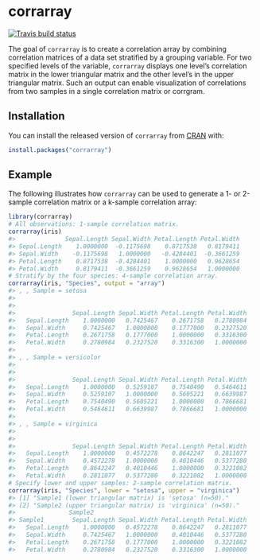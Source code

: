 
# corrarray

<!-- badges: start -->

[![Travis build
status](https://travis-ci.com/Medicine1/corrarray.svg?branch=master)](https://travis-ci.com/Medicine1/corrarray)
<!-- badges: end -->

The goal of `corrarray` is to create a correlation array by combining
correlation matrices of a data set stratified by a grouping variable.
For two specified levels of the variable, `corrarray` displays one
level’s correlation matrix in the lower triangular matrix and the
other level’s in the upper triangular matrix. Such an output can enable
visualization of correlations from two samples in a single correlation
matrix or corrgram.

## Installation

You can install the released version of `corrarray` from
[CRAN](https://CRAN.R-project.org) with:

``` r
install.packages("corrarray")
```

## Example

The following illustrates how `corrarray` can be used to generate a 1-
or 2-sample correlation matrix or a k-sample correlation array:

``` r
library(corrarray)
# All observations: 1-sample correlation matrix.
corrarray(iris)
#>              Sepal.Length Sepal.Width Petal.Length Petal.Width
#> Sepal.Length    1.0000000  -0.1175698    0.8717538   0.8179411
#> Sepal.Width    -0.1175698   1.0000000   -0.4284401  -0.3661259
#> Petal.Length    0.8717538  -0.4284401    1.0000000   0.9628654
#> Petal.Width     0.8179411  -0.3661259    0.9628654   1.0000000
# Stratify by the four species: 4-sample correlation array.
corrarray(iris, "Species", output = "array")
#> , , Sample = setosa
#> 
#>               
#>                Sepal.Length Sepal.Width Petal.Length Petal.Width
#>   Sepal.Length    1.0000000   0.7425467    0.2671758   0.2780984
#>   Sepal.Width     0.7425467   1.0000000    0.1777000   0.2327520
#>   Petal.Length    0.2671758   0.1777000    1.0000000   0.3316300
#>   Petal.Width     0.2780984   0.2327520    0.3316300   1.0000000
#> 
#> , , Sample = versicolor
#> 
#>               
#>                Sepal.Length Sepal.Width Petal.Length Petal.Width
#>   Sepal.Length    1.0000000   0.5259107    0.7540490   0.5464611
#>   Sepal.Width     0.5259107   1.0000000    0.5605221   0.6639987
#>   Petal.Length    0.7540490   0.5605221    1.0000000   0.7866681
#>   Petal.Width     0.5464611   0.6639987    0.7866681   1.0000000
#> 
#> , , Sample = virginica
#> 
#>               
#>                Sepal.Length Sepal.Width Petal.Length Petal.Width
#>   Sepal.Length    1.0000000   0.4572278    0.8642247   0.2811077
#>   Sepal.Width     0.4572278   1.0000000    0.4010446   0.5377280
#>   Petal.Length    0.8642247   0.4010446    1.0000000   0.3221082
#>   Petal.Width     0.2811077   0.5377280    0.3221082   1.0000000
# Specify lower and upper samples: 2-sample correlation matrix.
corrarray(iris, "Species", lower = "setosa", upper = "virginica")
#> [1] "Sample1 (lower triangular matrix) is 'setosa' (n=50)."   
#> [2] "Sample2 (upper triangular matrix) is 'virginica' (n=50)."
#>               Sample2
#> Sample1        Sepal.Length Sepal.Width Petal.Length Petal.Width
#>   Sepal.Length    1.0000000   0.4572278    0.8642247   0.2811077
#>   Sepal.Width     0.7425467   1.0000000    0.4010446   0.5377280
#>   Petal.Length    0.2671758   0.1777000    1.0000000   0.3221082
#>   Petal.Width     0.2780984   0.2327520    0.3316300   1.0000000
```
